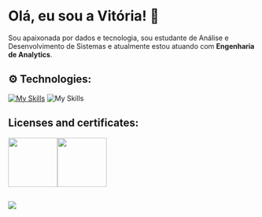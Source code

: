 # Olá, eu sou a Vitória! 💚
Sou apaixonada por dados e tecnologia, sou estudante de Análise e Desenvolvimento de Sistemas e atualmente estou atuando com **Engenharia de Analytics**.

## ⚙️ Technologies:
[![My Skills](https://skillicons.dev/icons?i=mysql,py,html,css,java,gcp,aws)](https://skillicons.dev)
![My Skills](https://go-skill-icons.vercel.app/api/icons?i=glue,hadoop&theme=dark)

## Licenses and certificates: 
[<img src="https://images.credly.com/size/220x220/images/00634f82-b07f-4bbd-a6bb-53de397fc3a6/image.png" width="100" height="auto">](https://www.credly.com/badges/70f63f4f-5de1-451f-9e8c-0fd271ef2884/public_url)[<img src="https://images.credly.com/size/220x220/images/4dda8ae4-99ee-476c-bca3-6f0adbab42fe/image.png" width="100" height="auto">](https://www.credly.com/badges/c4072fcc-c27f-4bb2-aecd-10daaee6c091/public_url)

 ## 

<div> 
  <a href="https://www.linkedin.com/in/vitorialimabarbosa" target="_blank" rel="noopener noreferrer">
    <img src="https://img.shields.io/badge/-LinkedIn-%230077B5?style=for-the-badge&logo=linkedin&logoColor=white">
  </a> 
</div>


